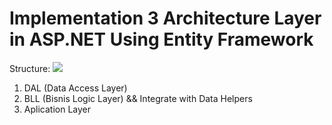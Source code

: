 # Implementation 3 Architecture Layer in ASP.NET Using Entity Framework
Structure: 
<img src="https://3.bp.blogspot.com/-vG6KGt52A38/XK641FYFzaI/AAAAAAAAAcE/zWoA236aEdkCl6tt3k8SU4DNPvXAA5S7gCLcBGAs/s1600/basic%2B3%2Btire%2Barchitecture.png">
<ol>
<li>DAL (Data Access Layer)</li>
<li>BLL (Bisnis Logic Layer) && Integrate with Data Helpers</li>
<li>Aplication Layer</li>
</ol>
